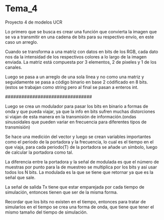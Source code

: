 # Tema_4
Proyecto 4 de modelos UCR

Lo primero que se busca es crear una función que convierta la imagen que se va a transmitir en una cadena de bits para su respectivo envío, en este caso un arreglo.

Cuando se transforma a una matriz con datos en bits de los RGB, cada dato nos da la intensidad de los respectivos colores a lo largo de la imagen enviada.
La matriz está compuesta por 3 elementos, 2 de pixeles y 1 de los canales.

Luego se pasa a un arreglo de una sola línea y no como una matriz y seguidamente se pasa a código binario en base 2 códificado en 8 bits.(estos se trabajan como string pero
al final se pasan a enteros int.

################################

Luego se crea un modulador para pasar los bits en binario a formas de onda y que pueda viajar, ya que la info en bits sufren muchas distorciones si viajan de esta manera en la
transmisión de información.(ondas sinusoidales que pueden variar en frecuencia para diferentes tipos de transmisión)

Se hace una medición del vector y luego se crean variables importantes como el periodo de la portadora y la frecuencia, lo cual es el tiempo en el que viaja, para cada periodo(T)
de la portadora se añade un símbolo, luego de calcular la portadora como tal.


La diferencia entre la portadora y la señal de modulada es que el número de muestras por punto para la de muestreo se multiplica por los bits y así usar todos los N bits.
La modulada es la que se tiene que retornar ya que es la señal que sale.

La señal de salida Tx tiene que estar emparejada por cada tiempo de simulación, entonces tienen que ser de la misma forma.

Recordar que los bits no existen en el tiempo, entonces para tratar de simularlos en el tiempo se crea una forma de onda, que tiene que tener el mismo tamaño del tiempo de simulación.









